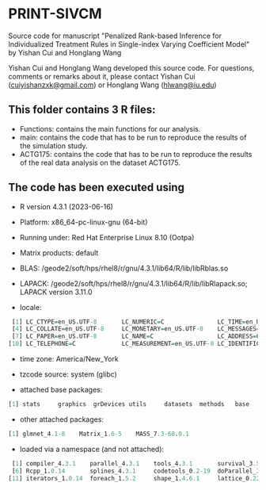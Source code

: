 # PRINT-SIVCM

Source code for manuscript "Penalized Rank-based Inference for Individualized Treatment Rules in Single-index Varying Coefficient Model"
by Yishan Cui and Honglang Wang

Yishan Cui and Honglang Wang developed this source code. For questions, comments or remarks about it, please contact Yishan Cui (cuiyishanzxk@gmail.com) or Honglang Wang (hlwang@iu.edu)


## This folder contains 3 R files: 
- Functions: contains the main functions for our analysis.
- main: contains the code that has to be run to reproduce the results of the simulation study.
- ACTG175: contains the code that has to be run to reproduce the results of the real data analysis on the dataset ACTG175.



## The code has been executed using
- R version 4.3.1 (2023-06-16)
- Platform: x86_64-pc-linux-gnu (64-bit)
- Running under: Red Hat Enterprise Linux 8.10 (Ootpa)

- Matrix products: default
- BLAS:   /geode2/soft/hps/rhel8/r/gnu/4.3.1/lib64/R/lib/libRblas.so 
- LAPACK: /geode2/soft/hps/rhel8/r/gnu/4.3.1/lib64/R/lib/libRlapack.so;  LAPACK version 3.11.0

- locale:
```r
 [1] LC_CTYPE=en_US.UTF-8       LC_NUMERIC=C               LC_TIME=en_US.UTF-8       
 [4] LC_COLLATE=en_US.UTF-8     LC_MONETARY=en_US.UTF-8    LC_MESSAGES=en_US.UTF-8   
 [7] LC_PAPER=en_US.UTF-8       LC_NAME=C                  LC_ADDRESS=C              
[10] LC_TELEPHONE=C             LC_MEASUREMENT=en_US.UTF-8 LC_IDENTIFICATION=C       
```

- time zone: America/New_York
- tzcode source: system (glibc)

- attached base packages:
```r
[1] stats     graphics  grDevices utils     datasets  methods   base     
```

- other attached packages:
```r
[1] glmnet_4.1-8    Matrix_1.6-5    MASS_7.3-60.0.1
```

- loaded via a namespace (and not attached):
```r
 [1] compiler_4.3.1    parallel_4.3.1    tools_4.3.1       survival_3.5-8    rstudioapi_0.15.0
 [6] Rcpp_1.0.14       splines_4.3.1     codetools_0.2-19  doParallel_1.0.17 grid_4.3.1       
[11] iterators_1.0.14  foreach_1.5.2     shape_1.4.6.1     lattice_0.22-5 
```

